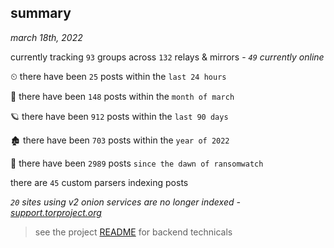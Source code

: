 
## summary
_march 18th, 2022_

currently tracking `93` groups across `132` relays & mirrors - _`49` currently online_

⏲ there have been `25` posts within the `last 24 hours`

🦈 there have been `148` posts within the `month of march`

🪐 there have been `912` posts within the `last 90 days`

🏚 there have been `703` posts within the `year of 2022`

🦕 there have been `2989` posts `since the dawn of ransomwatch`

there are `45` custom parsers indexing posts

_`20` sites using v2 onion services are no longer indexed - [support.torproject.org](https://support.torproject.org/onionservices/v2-deprecation/)_

> see the project [README](https://github.com/thetanz/ransomwatch#ransomwatch--) for backend technicals
